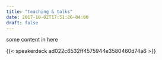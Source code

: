 ```yaml
---
title: "teaching & talks"
date: 2017-10-02T17:51:26-04:00
draft: false
---
```

some content in here

{{< speakerdeck ad022c6532ff4575944e3580460d74a6 >}}
